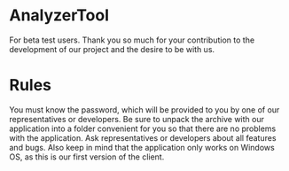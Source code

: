 # AnalyzerTool
For beta test users. Thank you so much for your contribution to the development of our project and the desire to be with us.
# Rules
You must know the password, which will be provided to you by one of our representatives or developers.
Be sure to unpack the archive with our application into a folder convenient for you so that there are no problems with the application.
Ask representatives or developers about all features and bugs. 
Also keep in mind that the application only works on Windows OS, as this is our first version of the client.	
